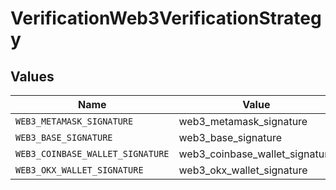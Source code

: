 # VerificationWeb3VerificationStrategy


## Values

| Name                             | Value                            |
| -------------------------------- | -------------------------------- |
| `WEB3_METAMASK_SIGNATURE`        | web3_metamask_signature          |
| `WEB3_BASE_SIGNATURE`            | web3_base_signature              |
| `WEB3_COINBASE_WALLET_SIGNATURE` | web3_coinbase_wallet_signature   |
| `WEB3_OKX_WALLET_SIGNATURE`      | web3_okx_wallet_signature        |